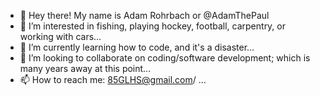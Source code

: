 - 👋 Hey there! My name is Adam Rohrbach or @AdamThePaul
- 👀 I’m interested in fishing, playing hockey, football, carpentry, or working with cars...
- 🌱 I’m currently learning how to code, and it's a disaster...
- 💞️ I’m looking to collaborate on coding/software development; which is many years away at this point...
- 📫 How to reach me: 85GLHS@gmail.com/ ...
<!---
AdamThePaul/AdamThePaul is a ✨ special ✨ repository because its `README.md` (this file) appears on your GitHub profile.
You can click the Preview link to take a look at your changes.
--->
